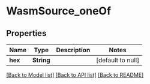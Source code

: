 # WasmSource_oneOf

## Properties

| Name    | Type       | Description | Notes             |
| ------- | ---------- | ----------- | ----------------- |
| **hex** | **String** |             | [default to null] |

[[Back to Model list]](../README.md#documentation-for-models) [[Back to API list]](../README.md#documentation-for-api-endpoints) [[Back to README]](../README.md)
